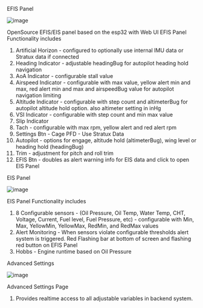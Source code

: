 EFIS Panel

![image](https://github.com/user-attachments/assets/29588057-1ae5-4e3e-bbde-44c65f2379d1)


OpenSource EFIS/EIS panel based on the esp32 with Web UI
EFIS Panel Functionality includes
1. Artificial Horizon - configured to optionally use internal IMU data or Stratux data if connected
2. Heading Indicator - adjustable headingBug for autopilot heading hold navigation
3. AoA Indicator - configurable stall value
4. Airspeed Indicator - configurable with max value, yellow alert min and max, red alert min and max and airspeedBug value for autopilot navigation limiting
5. Altitude Indicator - configurable with step count and altimeterBug for autopilot altitude hold option. also altimeter setting in inHg
6. VSI Indicator - configurable with step count and min max value
7. Slip Indicator
8. Tach - configurable with max rpm, yellow alert and red alert rpm
9. Settings Btn - Cage PFD - Use Stratux Data
10. Autopilot - options for engage, altitude hold (altimeterBug), wing level or heading hold (headingBug)
11. Trim - adjustment for pitch and roll trim
12. EFIS Btn - doubles as alert warning info for EIS data and click to open EIS Panel


EIS Panel

![image](https://github.com/user-attachments/assets/49c24916-a923-46a1-b287-f5374f1ae233)

EIS Panel Functionality includes
1. 8 Configurable sensors - (Oil Pressure, Oil Temp, Water Temp, CHT, Voltage, Current, Fuel level, Fuel Pressure, etc) - configurable with Min, Max, YellowMin, YellowMax, RedMin, and RedMax values
2. Alert Monitoring - When sensors violate configurable thresholds alert system is triggered. Red Flashing bar at bottom of screen and flashing red button on EFIS Panel
3. Hobbs - Engine runtime based on Oil Pressure


Advanced Settings

![image](https://github.com/user-attachments/assets/7a87254c-51dc-438e-9c88-614465ce62b6)

Advanced Settings Page
1. Provides realtime access to all adjustable variables in backend system.


